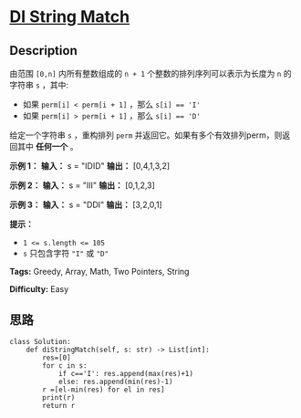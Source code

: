 # [DI String Match][title]

## Description

由范围 `[0,n]` 内所有整数组成的 `n + 1` 个整数的排列序列可以表示为长度为 `n` 的字符串 `s` ，其中:

  * 如果 `perm[i] < perm[i + 1]` ，那么 `s[i] == 'I'` 
  * 如果 `perm[i] > perm[i + 1]` ，那么 `s[i] == 'D'` 

给定一个字符串 `s` ，重构排列 `perm` 并返回它。如果有多个有效排列perm，则返回其中 **任何一个** 。



**示例 1：**
            **输入：** s = "IDID"    **输出：** [0,4,1,3,2]    

**示例 2：**
            **输入：** s = "III"    **输出：** [0,1,2,3]    

**示例 3：**
            **输入：** s = "DDI"    **输出：** [3,2,0,1]



**提示：**

  * `1 <= s.length <= 105`
  * `s` 只包含字符 `"I"` 或 `"D"`


**Tags:** Greedy, Array, Math, Two Pointers, String

**Difficulty:** Easy

## 思路

``` python3
class Solution:
    def diStringMatch(self, s: str) -> List[int]:
        res=[0]
        for c in s:
            if c=='I': res.append(max(res)+1)
            else: res.append(min(res)-1)
        r =[el-min(res) for el in res]
        print(r)
        return r
        
```

[title]: https://leetcode-cn.com/problems/di-string-match
